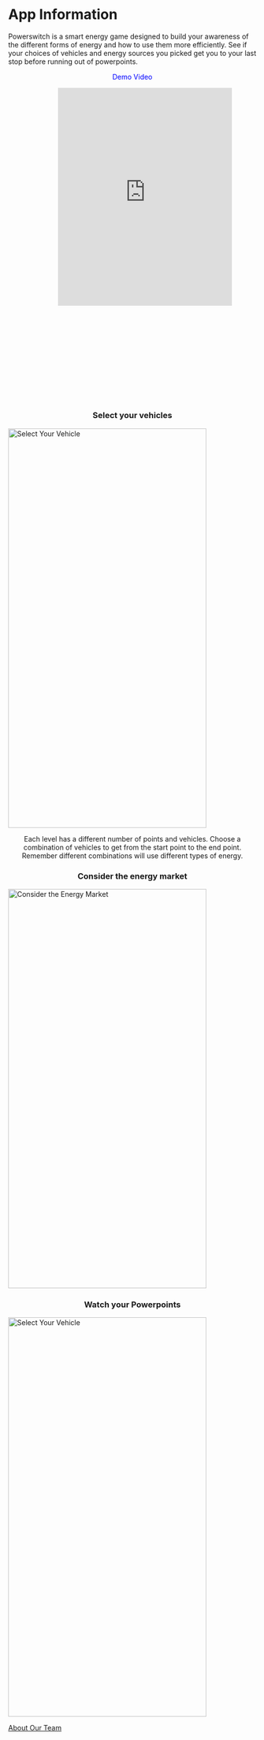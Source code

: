 # App Information
<p>
  Powerswitch is a smart energy game designed to build your awareness of the different forms of energy and how to use them more efficiently. See if your choices of vehicles and energy sources you picked get you to your last stop before running out of powerpoints. 
</p>

<p align="center">
  <span style="color:blue"> Demo Video </span> 
</p>

<div style="padding:125.32% 0 0 0;position:relative;"><iframe src="https://player.vimeo.com/video/266429583" style="position:absolute;top:0;left:20%;width:70%;height:70%;" frameborder="0" webkitallowfullscreen mozallowfullscreen allowfullscreen></iframe></div><script src="https://player.vimeo.com/api/player.js"></script>

<h3 align="center">
  Select your vehicles
</h3>
<img style="width: 402px; height: 810px;" align="center" alt="Select Your Vehicle" title="Keyart-web" src="https://user-images.githubusercontent.com/18518060/39225009-171978ee-4818-11e8-8698-18b1ae6e0e8d.png">
<p align="center">
  Each level has a different number of points and vehicles. Choose a combination of vehicles to get from the start point to the end point. Remember different combinations will use different types of energy.
</p>

<h3 align="center">
  Consider the energy market
</h3>
<img style="width: 402px; height: 810px;" align = "center" alt="Consider the Energy Market" title="Keyart-web" src="https://user-images.githubusercontent.com/18518060/39225015-196980d0-4818-11e8-91d1-c61ae381eb60.png">

<h3 align="center">
  Watch your Powerpoints
</h3>
<img style="width: 402px; height: 810px;" align = "center" alt="Select Your Vehicle" title="Keyart-web" src="https://user-images.githubusercontent.com/18518060/39225017-1bf9008c-4818-11e8-9865-1f62c78355e6.png">

<a href="https://sccapstone.github.io/PowerSwitchCoders/about" title="About Page"> About Our Team </a>
